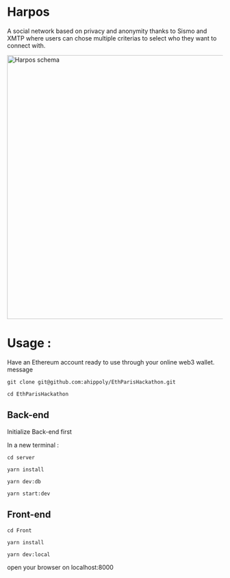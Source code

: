 # Harpos

A social network based on privacy and anonymity thanks to Sismo and XMTP where users can chose multiple criterias to select who they want to connect with.

<img width="615" alt="Harpos schema" src="https://github.com/ahippoly/EthParisHackathon/assets/61630987/cc72b661-d6d6-4dad-93a0-9f5e83a41d6f">

# Usage :

Have an Ethereum account ready to use through your online web3 wallet.
message

`git clone git@github.com:ahippoly/EthParisHackathon.git`

`cd EthParisHackathon`

## Back-end

Initialize Back-end first

In a new terminal :

`cd server`

`yarn install`

`yarn dev:db`

`yarn start:dev`

## Front-end

`cd Front`

`yarn install`

`yarn dev:local`

open your browser on localhost:8000
